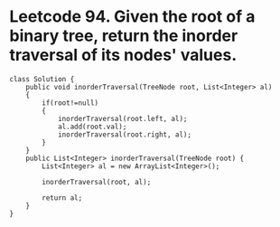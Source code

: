 # Leetcode 94. Given the root of a binary tree, return the inorder traversal of its nodes' values.
```
class Solution {
    public void inorderTraversal(TreeNode root, List<Integer> al)
    {
        if(root!=null)
        {
            inorderTraversal(root.left, al);
            al.add(root.val);
            inorderTraversal(root.right, al);
        }
    }
    public List<Integer> inorderTraversal(TreeNode root) {
        List<Integer> al = new ArrayList<Integer>();

        inorderTraversal(root, al);

        return al;
    }
}

```